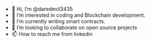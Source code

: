 - 👋 Hi, I’m @daredevil3435
- 👀 I’m interested in coding and Blockchain development.
- 🌱 I’m currently writing smart contracts.
- 💞️ I’m looking to collaborate on open source projects
- 📫 How to reach me from linkedin

<!---
daredevil3435/daredevil3435 is a ✨ special ✨ repository because its `README.md` (this file) appears on your GitHub profile.
You can click the Preview link to take a look at your changes.
--->

